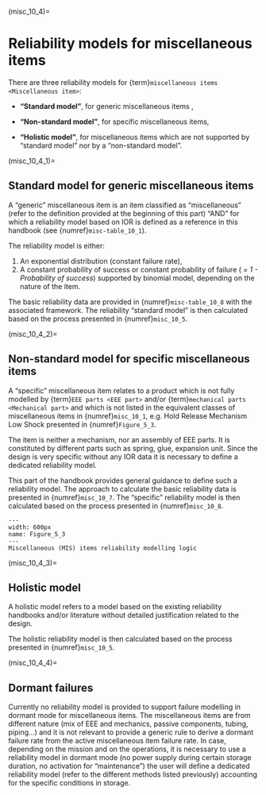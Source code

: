 <!--- Copyright (C) Matrisk GmbH 2022 -->

(misc_10_4)=
# Reliability models for miscellaneous items

There are three reliability models for {term}`miscellaneous items <Miscellaneous item>`:

* **“Standard model”**, for generic miscellaneous items ,

* **“Non-standard model”**, for specific miscellaneous items,

* **“Holistic model”**, for miscellaneous items which are not supported by “standard model” nor by a “non-standard model”.


(misc_10_4_1)=
## Standard model for generic miscellaneous items

A “generic” miscellaneous item is an item classified as “miscellaneous” (refer to the definition provided at the beginning of this part) “AND” for which a reliability model based on IOR is defined as a reference in this handbook (see {numref}`misc-table_10_1`).

The reliability model is either:

1. An exponential distribution (constant failure rate),
2. A constant probability of success or constant probability of failure ( *= 1 - Probability of success*) supported by binomial model, depending on the nature of the item.

The basic reliability data are provided in {numref}`misc-table_10_8` with the associated framework. The reliability “standard model” is then calculated based on the process presented in {numref}`misc_10_5`.


(misc_10_4_2)=
## Non-standard model for specific miscellaneous items

A “specific” miscellaneous item relates to a product which is not fully modelled by {term}`EEE parts <EEE part>` and/or {term}`mechanical parts <Mechanical part>` and which is not listed in the equivalent classes of miscellaneous items in {numref}`misc_10_1`, e.g. Hold Release Mechanism Low Shock presented in {numref}`Figure_5_3`.

The item is neither a mechanism, nor an assembly of EEE parts. It is constituted by different parts such as spring, glue, expansion unit. Since the design is very specific without any IOR data it is necessary to define a dedicated reliability model.

This part of the handbook provides general guidance to define such a reliability model. The approach to calculate the basic reliability data is presented in {numref}`misc_10_7`. The “specific” reliability model is then calculated based on the process presented in {numref}`misc_10_8`.


```{figure} ../../picture/figure4_3.png
---
width: 600px
name: Figure_5_3
---
Miscellaneous (MIS) items reliability modelling logic
```


(misc_10_4_3)=
## Holistic model

A holistic model refers to a model based on the existing reliability handbooks and/or literature without detailed justification related to the design.

The holistic reliability model is then calculated based on the process presented in {numref}`misc_10_5`.


(misc_10_4_4)=
## Dormant failures

Currently no reliability model is provided to support failure modelling in dormant mode for miscellaneous items. The miscellaneous items are from different nature (mix of EEE and mechanics, passive components, tubing, piping…) and it is not relevant to provide a generic rule to derive a dormant failure rate from the active miscellaneous item failure rate.
In case, depending on the mission and on the operations, it is necessary to use a reliability model in dormant mode (no power supply during certain storage duration, no activation for “maintenance”) the user will define a dedicated reliability model (refer to the different methods listed previously) accounting for the specific conditions in storage.